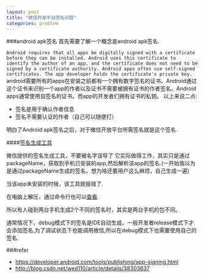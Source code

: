 ```yaml
---
layout: post
title: "微信开发平台签名问题"
categories: problem
---
```

###android apk签名
首先需要了解一个概念是android apk签名.

``
Android requires that all apps be digitally signed with a certificate before they can be installed. Android uses this certificate to identify the author of an app, and the certificate does not need to be signed by a certificate authority. Android apps often use self-signed certificates. The app developer holds the certificate's private key.
``
android需要所有的apps在安装之前都有一个拥有数字签名的证书。Android通过这个证书来识别一个app的作者以及证书不需要被拥有证书的作者签名。Android apps通常使用自签名的证书。而app的开发者们拥有证书的私钥。
以上来说二点:
* 签名是用于确认作者信息
* 签名不需要认证的作者（自己可以随便打）

明白了Android apk签名之后，对于微信开放平台所需签名就是这个签名.

####[签名生成工具](https://open.weixin.qq.com/cgi-bin/readtemplate?t=resource/app_download_android_tmpl&lang=zh_CN)

微信提供的签名生成工具，不要被名字误导了
它实际做得工作，其实只是通过packageName，获取到手机已安装的app,然后解析该app的签名.(一开始我以为是通过packageName生成的签名，想为啥还要用户这么麻烦，自己生成一遍)

当该app未安装的时候，该工具就报错了.

在电脑上解压，通过命令行也可以[查看](http://blog.csdn.net/wed110/article/details/38303637).
 
所以有人碰到两台手机生成2个不同的签名时，其实是两台手机的包不同。

通常情况下，debug模式下的签名是IDE自动生成，一般开发者release模式下才会添加签名,为了调试状态下也能调用微信,所以在debug模式下也需要使用自己的签名.

###refer
* https://developer.android.com/tools/publishing/app-signing.html
* http://blog.csdn.net/wed110/article/details/38303637
